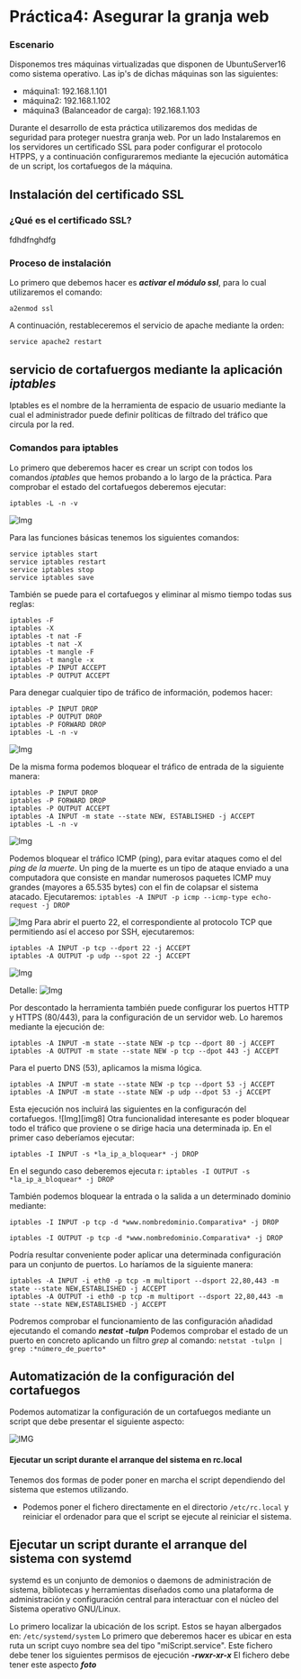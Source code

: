 # Práctica4: Asegurar la granja web
### Escenario
Disponemos tres máquinas virtualizadas que disponen de UbuntuServer16
como sistema operativo. Las ip's de dichas máquinas son las siguientes:
* máquina1: 192.168.1.101
* máquina2: 192.168.1.102
* máquina3 (Balanceador de carga): 192.168.1.103

Durante el desarrollo de esta práctica utilizaremos dos medidas de seguridad para proteger nuestra granja web. Por un lado Instalaremos en los servidores un certificado SSL para poder configurar el protocolo HTPPS, y a continuación configuraremos mediante la ejecución automática de un script, los cortafuegos de la máquina.

## Instalación del certificado SSL
### ¿Qué es el certificado SSL?
fdhdfnghdfg


### Proceso de instalación

Lo primero que debemos hacer es ***activar el módulo ssl***, para lo cual utilizaremos el comando:

`a2enmod ssl`

A continuación, restableceremos el servicio de apache mediante la orden:

`service apache2 restart`

## servicio de cortafuergos mediante la aplicación ***iptables***

Iptables es el nombre de la herramienta de espacio de usuario mediante la cual el administrador puede definir políticas de filtrado del tráfico que circula por la red.

### Comandos para iptables

Lo primero que deberemos hacer es crear un script con todos los comandos *iptables* que hemos probando a lo largo de la práctica.
Para comprobar el estado del cortafuegos deberemos ejecutar:

`iptables -L -n -v`

![Img][im4]

Para las funciones básicas tenemos los siguientes comandos:
~~~~
service iptables start
service iptables restart
service iptables stop
service iptables save
~~~~


También se puede para el cortafuegos y eliminar al mismo tiempo todas sus reglas:

~~~
iptables -F
iptables -X
iptables -t nat -F
iptables -t nat -X
iptables -t mangle -F
iptables -t mangle -x
iptables -P INPUT ACCEPT
iptables -P OUTPUT ACCEPT
~~~

Para denegar cualquier tipo de tráfico de información, podemos hacer:

~~~
iptables -P INPUT DROP
iptables -P OUTPUT DROP
iptables -P FORWARD DROP
iptables -L -n -v
~~~
![Img][im2]

De la misma forma podemos bloquear el tráfico de entrada de la siguiente manera:

~~~
iptables -P INPUT DROP
iptables -P FORWARD DROP
iptables -P OUTPUT ACCEPT
iptables -A INPUT -m state --state NEW, ESTABLISHED -j ACCEPT
iptables -L -n -v
~~~
![Img][im3]

Podemos bloquear el tráfico ICMP (ping), para evitar ataques como el del *ping de la muerte*. Un ping de la muerte es un tipo de ataque enviado a una computadora que consiste en mandar numerosos paquetes ICMP muy grandes (mayores a 65.535 bytes) con el fin de colapsar el sistema atacado. Ejecutaremos:
`iptables -A INPUT -p icmp --icmp-type echo-request -j DROP`

![Img][im5]
Para abrir el puerto 22, el correspondiente al protocolo TCP que permitiendo así el acceso por SSH, ejecutaremos:
~~~~
iptables -A INPUT -p tcp --dport 22 -j ACCEPT
iptables -A OUTPUT -p udp --spot 22 -j ACCEPT

 ~~~~
 ![Img][im6]

Detalle:
 ![Img][im7]

Por descontado la herramienta también puede configurar los puertos HTTP y HTTPS (80/443), para la configuración de un servidor web. Lo haremos mediante la ejecución de:
~~~~
iptables -A INPUT -m state --state NEW -p tcp --dport 80 -j ACCEPT
iptables -A OUTPUT -m state --state NEW -p tcp --dpot 443 -j ACCEPT
~~~~
Para el puerto DNS (53), aplicamos la misma lógica.
~~~~
iptables -A INPUT -m state --state NEW -p tcp --dport 53 -j ACCEPT
iptables -A INPUT -m state --state NEW -p udp --dpot 53 -j ACCEPT
~~~~

Esta ejecución nos incluirá las  siguientes  en la configuracón del cortafuegos.
![Img][img8]
Otra funcionalidad interesante es poder bloquear todo el tráfico que proviene o se dirige hacia una determinada ip. En el primer caso deberíamos ejecutar:

`iptables -I INPUT -s *la_ip_a_bloquear* -j DROP`

En el segundo caso deberemos ejecuta
r:
`iptables -I OUTPUT -s *la_ip_a_bloquear* -j DROP`

También podemos bloquear la entrada o la salida a un determinado dominio mediante:
~~~
iptables -I INPUT -p tcp -d *www.nombredominio.Comparativa* -j DROP

iptables -I OUTPUT -p tcp -d *www.nombredominio.Comparativa* -j DROP

~~~

Podría resultar conveniente  poder aplicar una determinada configuración para un conjunto de puertos. Lo haríamos de la siguiente manera:

~~~~
iptables -A INPUT -i eth0 -p tcp -m multiport --dsport 22,80,443 -m state --state NEW,ESTABLISHED -j ACCEPT
iptables -A OUTPUT -i eth0 -p tcp -m multiport --dsport 22,80,443 -m state --state NEW,ESTABLISHED -j ACCEPT
~~~~

Podremos comprobar el funcionamiento de las configuración añadidad ejecutando el comando ***nestat -tulpn***
Podemos comprobar el estado de un puerto en concreto aplicando un filtro *grep* al comando:
`netstat -tulpn | grep :*número_de_puerto*`


## Automatización de la configuración del cortafuegos
Podemos automatizar la configuración de un cortafuegos mediante un script  que debe presentar el siguiente aspecto:

![IMG][im1]

#### Ejecutar un script durante el arranque del sistema en rc.local
Tenemos dos formas de poder poner en marcha el script dependiendo del sistema que estemos utilizando.
* Podemos poner el fichero directamente en el directorio `/etc/rc.local` y reiniciar el ordenador para que el script se ejecute al reiniciar el sistema.

## Ejecutar un script durante el arranque del sistema con systemd
systemd es un conjunto de demonios o daemons de administración de sistema, bibliotecas y herramientas diseñados como una plataforma de administración y configuración central para interactuar con el núcleo del Sistema operativo GNU/Linux.

Lo primero localizar la ubicación de los script. Estos se hayan albergados en:
`/etc/systemd/system`
Lo primero que deberemos hacer es ubicar en esta ruta un script cuyo nombre sea del tipo "miScript.service". Este fichero debe tener los siguientes permisos de ejecución ***-rwxr-xr-x***
El fichero debe tener este aspecto
***foto***








[im1]:Imagenes/P4/ip_table_final.png
[im2]:Imagenes/P4/iptablesDROP.png
[im3]:Imagenes/P4/ip_NEW.png
[im4]:Imagenes/P4/iptable0.png
[im5]:Imagenes/P4/ping_muerte.png
[im6]:Imagenes/P4/tcpGENERAL.png
[im7]:Imagenes/P4/tcpDETALLE.png
[im8]:Imagenes/P4/tcpudp53Salida.png

